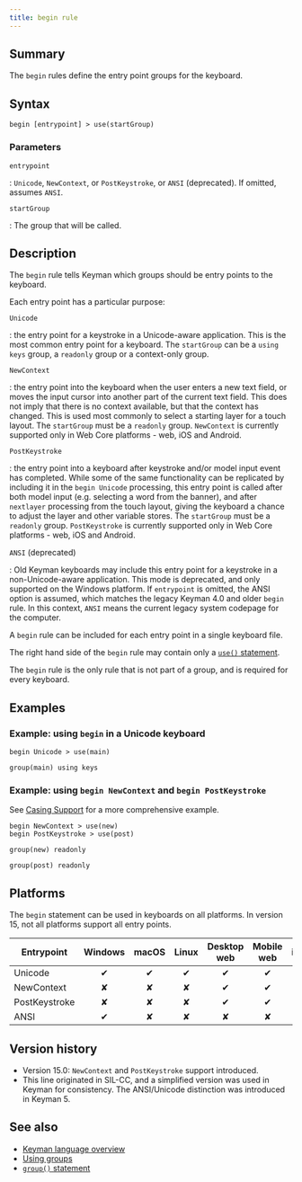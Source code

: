 ```yaml
---
title: begin rule
---
```


## Summary

The `begin` rules define the entry point groups for the keyboard.

## Syntax

```keyman
begin [entrypoint] > use(startGroup)
```

### Parameters

`entrypoint`

: `Unicode`, `NewContext`, or `PostKeystroke`, or `ANSI` (deprecated). If
omitted, assumes `ANSI`.

`startGroup`

: The group that will be called.

## Description

The `begin` rule tells Keyman which groups should be entry points to the
keyboard.

Each entry point has a particular purpose:

`Unicode`

: the entry point for a keystroke in a Unicode-aware application. This is the
most common entry point for a keyboard. The `startGroup` can be a `using keys`
group, a `readonly` group or a context-only group.

`NewContext`

: the entry point into the keyboard when the user enters a new text field, or
moves the input cursor into another part of the current text field. This does
not imply that there is no context available, but that the context has changed.
This is used most commonly to select a starting layer for a touch layout. The
`startGroup` must be a `readonly` group. `NewContext` is currently supported
only in Web Core platforms - web, iOS and Android.

`PostKeystroke`

: the entry point into a keyboard after keystroke and/or model input event has
completed. While some of the same functionality can be replicated by including
it in the `begin Unicode` processing, this entry point is called after both
model input (e.g. selecting a word from the banner), and after `nextlayer`
processing from the touch layout, giving the keyboard a chance to adjust the
layer and other variable stores. The `startGroup` must be a `readonly` group.
`PostKeystroke` is currently supported only in Web Core platforms - web, iOS and
Android.

`ANSI` (deprecated)

: Old Keyman keyboards may include this entry point for a keystroke in a
non-Unicode-aware application. This mode is deprecated, and only supported on
the Windows platform. If `entrypoint` is omitted, the ANSI option is assumed,
which matches the legacy Keyman 4.0 and older `begin` rule. In this context,
`ANSI` means the current legacy system codepage for the computer.

A `begin` rule can be included for each entry point in a single keyboard file.

The right hand side of the `begin` rule may contain only a [`use()`
statement](use).

The `begin` rule is the only rule that is not part of a group, and is required
for every keyboard.

## Examples

### Example: using `begin` in a Unicode keyboard

```keyman
begin Unicode > use(main)

group(main) using keys
```

### Example: using `begin NewContext` and `begin PostKeystroke`

See [Casing Support](../guide/casing-support) for a more comprehensive example.

```keyman
begin NewContext > use(new)
begin PostKeystroke > use(post)

group(new) readonly

group(post) readonly
```

## Platforms

The `begin` statement can be used in keyboards on all platforms. In version 15,
not all platforms support all entry points.

| Entrypoint    |Windows | macOS | Linux | Desktop web | Mobile web | iOS | Android |
|---------------|:------:|:-----:|:-----:|:-----------:|:----------:|:---:|:-------:|
| Unicode       |   ✔    |   ✔   |   ✔   |      ✔      |      ✔    |   ✔  |    ✔    |
| NewContext    |   ✘    |   ✘   |   ✘   |      ✔      |      ✔    |   ✔  |    ✔    |
| PostKeystroke |   ✘    |   ✘   |   ✘   |      ✔      |      ✔    |   ✔  |    ✔    |
| ANSI          |   ✔    |   ✘   |   ✘   |      ✘      |      ✘    |   ✘  |    ✘    |


## Version history

* Version 15.0: `NewContext` and `PostKeystroke` support introduced.
* This line originated in SIL-CC, and a simplified version was used in Keyman
  for consistency. The ANSI/Unicode distinction was introduced in Keyman 5.

## See also

* [Keyman language overview](../guide/overview)
* [Using groups](../guide/groups)
* [`group()` statement](group)
